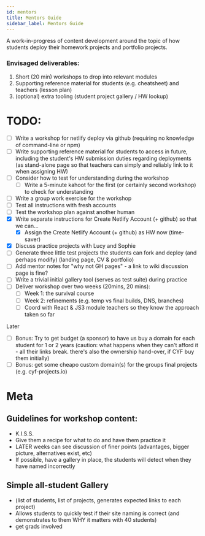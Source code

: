 ```yaml
---
id: mentors
title: Mentors Guide
sidebar_label: Mentors Guide
---
```


A work-in-progress of content development around the topic of how students deploy their homework projects and portfolio projects.

### Envisaged deliverables:

1. Short (20 min) workshops to drop into relevant modules
2. Supporting reference material for students (e.g. cheatsheet) and teachers (lesson plan)
3. (optional) extra tooling (student project gallery / HW lookup)

# TODO:

- [ ] Write a workshop for netlify deploy via github (requiring no knowledge of command-line or npm)
- [ ] Write supporting reference material for students to access in future, including the student's HW submission duties regarding deployments (as stand-alone page so that teachers can simply and reliably link to it when assigning HW)
- [ ] Consider how to test for understanding during the workshop
  - [ ] Write a 5-minute kahoot for the first (or certainly second workshop) to check for understanding
- [ ] Write a group work exercise for the workshop
- [ ] Test all instructions with fresh accounts
- [ ] Test the workshop plan against another human
- [x] Write separate instructions for Create Netlify Account (+ github) so that we can...
  - [x] Assign the Create Netlify Account (+ github) as HW now (time-saver)
- [x] Discuss practice projects with Lucy and Sophie
- [ ] Generate three little test projects the students can fork and deploy (and perhaps modify) (landing page, CV & portfolio)
- [ ] Add mentor notes for "why not GH pages" - a link to wiki discussion page is fine?
- [ ] Write a trivial initial gallery tool (serves as test suite) during practice
- [ ] Deliver workshop over two weeks (20mins, 20 mins):
  - [ ] Week 1: the survival course
  - [ ] Week 2: refinements (e.g. temp vs final builds, DNS, branches)
  - [ ] Coord with React & JS3 module teachers so they know the approach taken so far

Later

- [ ] Bonus: Try to get budget (a sponsor) to have us buy a domain for each student for 1 or 2 years (caution: what happens when they can't afford it - all their links break. there's also the ownership hand-over, if CYF buy them initially)
- [ ] Bonus: get some cheapo custom domain(s) for the groups final projects (e.g. cyf-projects.io)

# Meta

## Guidelines for workshop content:

- K.I.S.S.
- Give them a recipe for what to do and have them practice it
- LATER weeks can see discussion of finer points (advantages, bigger picture, alternatives exist, etc)
- If possible, have a gallery in place, the students will detect when they have named incorrectly

## Simple all-student Gallery

- (list of students, list of projects, generates expected links to each project)
- Allows students to quickly test if their site naming is correct (and demonstrates to them WHY it matters with 40 students)
- get grads involved
